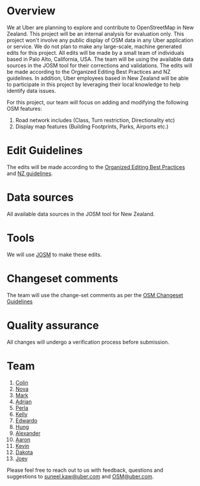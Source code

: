 # Overview
We at Uber are planning to explore and contribute to OpenStreetMap in New Zealand. This project will be an internal analysis for evaluation only. This project won't involve any public display of OSM data in any Uber application or service. We do not plan to make any large-scale, machine generated edits for this project. All edits will be made by a small team of individuals based in Palo Alto, California, USA. The team will be using the available data sources in the JOSM tool for their corrections and validations. The edits will be made according to the Organized Editing Best Practices and NZ guidelines. In addition, Uber employees based in New Zealand will be able to participate in this project by leveraging their local knowledge to help identify data issues. 

For this project, our team will focus on adding and modifying the following OSM features: 
1. Road network includes (Class, Turn restriction, Directionality etc)
2. Display map features (Building Footprints, Parks, Airports etc.)

# Edit Guidelines
The edits will be made according to the [Organized Editing Best Practices](https://wiki.openstreetmap.org/wiki/Organized_Editing_Best_Practice) and [NZ guidelines](https://wiki.openstreetmap.org/wiki/WikiProject_New_Zealand).

# Data sources
All available data sources in the JOSM tool for New Zealand.

# Tools
We will use [JOSM](https://josm.openstreetmap.de/) to make these edits.

# Changeset comments
The team will use the change-set comments as per the [OSM Changeset Guidelines](http://wiki.openstreetmap.org/wiki/Good_changeset_comments)

# Quality assurance
All changes will undergo a verification process before submission.

# Team
 1. [Colin](https://www.openstreetmap.org/user/Ironman324)
 2. [Nova](https://www.openstreetmap.org/user/CaptainVietnam)
 3. [Mark](https://www.openstreetmap.org/user/AntMan24)
 4. [Adrian](https://www.openstreetmap.org/user/BatMan1234)
 5. [Perla](https://www.openstreetmap.org/user/perlywerly)
 6. [Kelly](https://www.openstreetmap.org/user/GreenApple11)
 7. [Edwardo](https://www.openstreetmap.org/user/Bigredgum) 
 8. [Hung](https://www.openstreetmap.org/user/HLOSM) 
 9. [Alexander](https://www.openstreetmap.org/user/All_Might)
 10. [Aaron](https://www.openstreetmap.org/user/G0d)
 11. [Kevin](https://www.openstreetmap.org/user/i<3Ralphie)
 12. [Dakota](https://www.openstreetmap.org/user/Viewtiful_Joe)
 13. [Joey](https://www.openstreetmap.org/user/FroZone)
 

Please feel free to reach out to us with feedback, questions and suggestions to suneel.kaw@uber.com and OSM@uber.com. 

